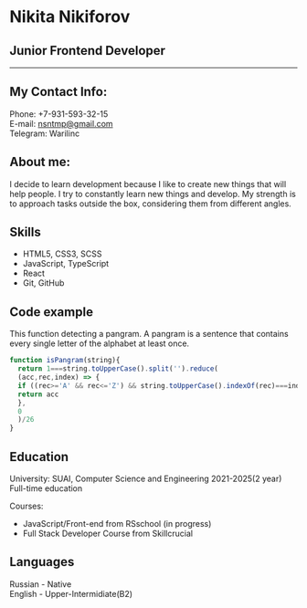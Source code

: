 # Nikita Nikiforov
## Junior Frontend Developer
***
## My Contact Info:
Phone: +7-931-593-32-15  
E-mail: nsntmp@gmail.com  
Telegram: Warilinc  
## About me:
I decide to learn development because I like to create new things that will help people. I try to constantly learn new things and develop. My strength is to approach tasks outside the box, considering them from different angles.
## Skills
 - HTML5, CSS3, SCSS  
 - JavaScript, TypeScript  
 - React  
 - Git, GitHub  
  
 ## Code example
This function detecting a pangram. A pangram is a sentence that contains every single letter of the alphabet at least once.
```js
function isPangram(string){
  return 1===string.toUpperCase().split('').reduce(
  (acc,rec,index) => { 
  if ((rec>='A' && rec<='Z') && string.toUpperCase().indexOf(rec)===index) {acc+=1}
  return acc
  },
  0
  )/26
}
```
## Education
University: SUAI, Computer Science and Engineering 2021-2025(2 year) Full-time education  
  
Courses:  
- JavaScript/Front-end from RSschool (in progress)  
- Full Stack Developer Course from Skillcrucial  
## Languages
Russian - Native  
English - Upper-Intermidiate(B2)